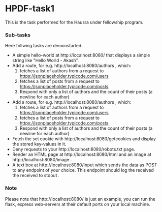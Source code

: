 # HPDF-task1
This is the task performed for the Hausra under fellowship  program.
### Sub-tasks
Here follwing tasks are demonstarted:
* A simple hello-world at http://localhost:8080/ that displays a simple string
like "Hello World - Akash".
* Add a route, for e.g. http://localhost:8080/authors , which:
  1. fetches a list of authors from a request to
https://jsonplaceholder.typicode.com/users
  2. fetches a list of posts from a request to
https://jsonplaceholder.typicode.com/posts
  3. Respond with only a list of authors and the count of their posts (a newline for
each author)
* Add a route, for e.g. http://localhost:8080/authors , which:
  1. fetches a list of authors from a request to
https://jsonplaceholder.typicode.com/users
  2. fetches a list of posts from a request to
https://jsonplaceholder.typicode.com/posts
  3. Respond with only a list of authors and the count of their posts (a newline for
each author)
* Fetch the set cookie with http://localhost:8080/getcookies and display
the stored key-values in it.
* Deny requests to your http://localhost:8080/robots.txt page. 
* Render an HTML page at http://localhost:8080/html and an image at
http://localhost:8080/image .
* A text box at http://localhost:8080/input which sends the data as POST to
any endpoint of your choice. This endpoint should log the received the received to
stdout .

### Note
Please note that http://localhost:8080/ is just an example, you can run the
flask, express web-servers at their default ports on your local machine.
